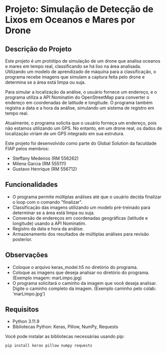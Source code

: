 # Projeto: Simulação de Detecção de Lixos em Oceanos e Mares por Drone

## Descrição do Projeto

Este projeto é um protótipo de simulação de um drone que analisa oceanos e mares em tempo real, classificando se há lixo na área analisada. Utilizando um modelo de aprendizado de máquina para a classificação, o programa recebe imagens que simulam a captura feita pelo drone e determina se a área está limpa ou suja.

Para simular a localização da análise, o usuário fornece um endereço, e o programa utiliza a API Nominatim do OpenStreetMap para converter o endereço em coordenadas de latitude e longitude. O programa também registra a data e a hora da análise, simulando um sistema de registro em tempo real.

Atualmente, o programa solicita que o usuário forneça um endereço, pois não estamos utilizando um GPS. No entanto, em um drone real, os dados de localização viriam de um GPS integrado em sua estrutura.

Este projeto foi desenvolvido como parte do Global Solution da faculdade FIAP pelos membros:
- Steffany Medeiros (RM 556262)
- Milena Garcia (RM 555111)
- Gustavo Henrique (RM 556712)

## Funcionalidades

- O programa permite múltiplas análises até que o usuário decida finalizar o loop com o comando "finalizar".
- Classificação das imagens utilizando um modelo pré-treinado para determinar se a área está limpa ou suja.
- Conversão de endereços em coordenadas geográficas (latitude e longitude) usando a API Nominatim.
- Registro da data e hora da análise.
- Armazenamento dos resultados de múltiplas análises para revisão posterior.

## Observações

- Coloque o arquivo keras_model.h5 no diretório do programa.
- Coloque as imagens que deseja analisar no diretório do programa. (Exemplo imagem: marLimpo.jpg) 
- O programa solicitará o caminho da imagem que você deseja analisar. Digite o caminho completo da imagem. (Exemplo caminho pelo colab: 'marLimpo.jpg') 

## Requisitos

- Python 3.11.9
- Bibliotecas Python: Keras, Pillow, NumPy, Requests

Você pode instalar as bibliotecas necessárias usando pip:
```bash
pip install keras pillow numpy requests



